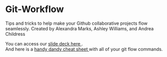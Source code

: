# Git-Workflow
Tips and tricks to help make your Github collaborative projects flow seamlessly.
Created by Alexandra Marks, Ashley Williams, and Andrea Childress

You can access our <a href = "https://docs.google.com/presentation/d/1ZsFZfb3sz3k0gOwkE1jJwFzz2MPSA0oBCr7xpUVRyJk/edit?usp=sharing"> slide deck here </a>.
<br>
And here is a <a href = "https://docs.google.com/document/d/1bND98856ehzy1IcCmBXzpbZ4gAH2suIINgwaBO8-Lvw/edit?usp=sharing"> handy dandy cheat sheet </a> with all of your git flow commands.
